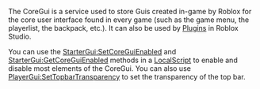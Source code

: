 The CoreGui is a service used to store Guis created in-game by Roblox for the core user interface found in every game (such as the game menu, the playerlist, the backpack, etc.). It can also be used by [Plugins](https://developer.roblox.com/en-us/api-reference/class/Plugin) in Roblox Studio.

You can use the [StarterGui:SetCoreGuiEnabled](https://developer.roblox.com/en-us/api-reference/function/StarterGui/SetCoreGuiEnabled) and [StarterGui:GetCoreGuiEnabled](https://developer.roblox.com/en-us/api-reference/function/StarterGui/GetCoreGuiEnabled) methods in a [LocalScript](https://developer.roblox.com/en-us/api-reference/class/LocalScript) to enable and disable most elements of the CoreGui. You can also use [PlayerGui:SetTopbarTransparency](https://developer.roblox.com/en-us/api-reference/function/PlayerGui/SetTopbarTransparency) to set the transparency of the top bar.